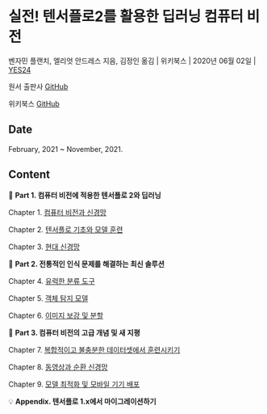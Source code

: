 # 실전! 텐서플로2를 활용한 딥러닝 컴퓨터 비전

벤자민 플랜치, 엘리엇 안드레스 지음, 김정인 옮김 | 위키북스 | 2020년 06월 02일 | [YES24](http://www.yes24.com/Product/Goods/90365150)

원서 출판사 [GitHub](https://github.com/PacktPublishing/Hands-On-Computer-Vision-with-TensorFlow-2)

위키북스 [GitHub](https://github.com/wikibook/dl-vision)

## Date

February, 2021 ~ November, 2021.

## Content

:palm_tree: **Part 1. 컴퓨터 비전에 적용한 텐서플로 2와 딥러닝**

Chapter 1. [컴퓨터 비전과 신경망](C01_Computer-Vision-and-Neural-Networks.md)

Chapter 2. [텐서플로 기초와 모델 훈련](C02_TensorFlow-Basics-and-Training-a-Model.md)

Chapter 3. [현대 신경망](C03_Modern-Neural-Networks.md)

:notebook: **Part 2. 전통적인 인식 문제를 해결하는 최신 솔루션**

Chapter 4. [유럭한 분류 도구](C04_Influential-Classification-Tools.md)

Chapter 5. [객체 탐지 모델](C05_Object-Detection-Models.md)

Chapter 6. [이미지 보강 및 분할](C06_Enhancing-and-Segmenting-Images.md)

:pencil: **Part 3. 컴퓨터 비전의 고급 개념 및 새 지평**

Chapter 7. [복합적이고 불충분한 데이터셋에서 훈련시키기](C07_Training-on-Complex-and-Scarce-Datasets.md)

Chapter 8. [동영상과 순환 신경망](C08_Video-and-Recurrent-Neural-Networks.md)

Chapter 9. [모델 최적화 및 모바일 기기 배포](C09_Optimizing-Models-and-Deploying-on-Mobile-Devices.md)

:bulb: **Appendix. 텐서플로 1.x에서 마이그레이션하기**
